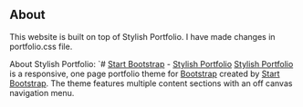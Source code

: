 ## About 
This website is built on top of Stylish Portfolio.
I have made changes in portfolio.css file.

About Stylish Portfolio:
`# [Start Bootstrap](http://startbootstrap.com/) - [Stylish Portfolio](http://startbootstrap.com/template-overviews/stylish-portfolio/)
[Stylish Portfolio](http://startbootstrap.com/template-overviews/stylish-portfolio/) is a responsive, one page portfolio theme for [Bootstrap](http://getbootstrap.com/) created by [Start Bootstrap](http://startbootstrap.com/). The theme features multiple content sections with an off canvas navigation menu.
